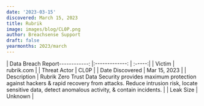 ```yaml
---
date: '2023-03-15'
discovered: March 15, 2023
title: Rubrik
image: images/blog/CL0P.png
author: Breachsense Support
draft: false
yearmonths: 2023/march
---
```


| Data Breach Report------------:     |:-------------:    | :-----:|
| Victim      | rubrik.com      | 
| Threat Actor      | CL0P      | 
| Date Discovered      | Mar 15, 2023      | 
| Description      | Rubrik Zero Trust Data Security provides maximum protection against hackers & rapid recovery from attacks. Reduce intrusion risk, locate sensitive data, detect anomalous activity, & contain incidents.      | 
| Leak Size      | Unknown      | 

